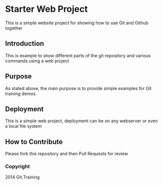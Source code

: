 # Starter Web Project

This is a simple website project for 
showing how to use Git and Github together

## Introduction

This is example to show different parts 
of the git repository and various commands 
using a web project

## Purpose

As stated above, the main purpose is to 
provide simple examples for Git training 
demos

## Deployment

This is a simple web project, deployment
can be on any webserver or even a local 
file system

## How to Contribute

Please fork this repository and then Pull Requests for
review
### Copyright

2014 Git.Training


